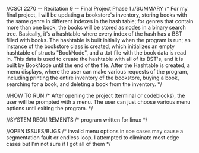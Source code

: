 //CSCI 2270 -- Recitation 9 -- Final Project Phase 1
//SUMMARY
/*
For my final project, I will be updating a bookstore's inventory, storing books with the same genre in different indexes in the hash table; for genres that contain more than one book, the books will be stored as nodes in a binary search tree.  Basically, it's a hashtable where every index of the hash has a BST filled with books.  The hashtable is built initially when the program is run; an instance of the bookstore class is created, which initializes an empty hashtable of structs "BookNode", and a .txt file with the book data is read in.  This data is used to create the hashtable with all of its BST's, and it is built by BookNode until the end of the file.  After the Hashtable is created, a menu displays, where the user can make various requests of the program, including printing the entire inventory of the bookstore, buying a book, searching for a book, and deleting a book from the inventory.
*/

//HOW TO RUN
/*
After opening the project (terminal or codeblocks), the user will be prompted with a menu.  The user can just choose various menu options until exiting the program.
*/

//SYSTEM REQUIREMENTS
/*
program written for linux
*/

//OPEN ISSUES/BUGS
/*
invalid menu options in soe cases may cause a segmentation fault or endless loop.  I attempted to eliminate most edge cases but I'm not sure if I got all of them
*/

